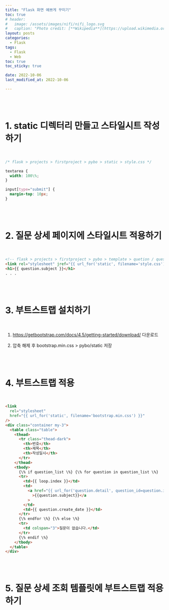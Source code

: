 ```yaml
---
title: "Flask 화면 예쁘게 꾸미기"
toc: true
# header:
#   image: /assets/images/nifi/nifi_logo.svg
#   caption: "Photo credit: [**Wikipedia**](https://upload.wikimedia.org/wikipedia/commons/f/ff/Apache-nifi-logo.svg)"
layout: posts
categories:
  - Flask
tags:
  - Flask
  - Web
toc: true
toc_sticky: true

date: 2022-10-06
last_modified_at: 2022-10-06

---
```


<br><br>

# 1. static 디렉터리 만들고 스타일시트 작성하기

<br>

```css
/* flask > projects > firstproject > pybo > static > style.css */

textarea {
  width: 100\%;
}

input[type="submit"] {
  margin-top: 10px;
}
```

<br><br>

# 2. 질문 상세 페이지에 스타일시트 적용하기

<br>

```html
<!-- flask > projects > firstproject > pybo > template > quetion / question_detail.html -->
<link rel="stylesheet" jref="{{ url_for('static', filename='style.css') }}" />
<h1>{{ question.subject }}</h1>
. . .
```

<br><br>

# 3. 부트스트랩 설치하기

<br>

1. <a href='https://getbootstrap.com/docs/4.5/getting-started/download/'>https://getbootstrap.com/docs/4.5/getting-started/download/</a> 다운로드

2. 압축 해제 후 bootstrap.min.css > pybo/static 저장

<br><br>

# 4. 부트스트랩 적용

<br>

```html
<link
  rel="stylesheet"
  href="{{ url_for('static', filename='bootstrap.min.css') }}"
/>
<div class="container my-3">
  <table class="table">
    <thead>
      <tr class="thead-dark">
        <th>번호</th>
        <th>제목</th>
        <th>작성일시</th>
      </tr>
    </thead>
    <tbody>
      {\% if question_list \%} {\% for question in question_list \%}
      <tr>
        <td>{{ loop.index }}</td>
        <td>
          <a href="{{ url_for('question.detail', question_id=question.id)}}"
            >{{question.subject}}</a
          >
        </td>
        <td>{{ question.create_date }}</td>
      </tr>
      {\% endfor \%} {\% else \%}
      <tr>
        <td colspan="3">질문이 없습니다.</td>
      </tr>
      {\% endif \%}
    </tbody>
  </table>
</div>
```

<br><br>

# 5. 질문 상세 조회 템플릿에 부트스트랩 적용하기

<br>

<br><br>
